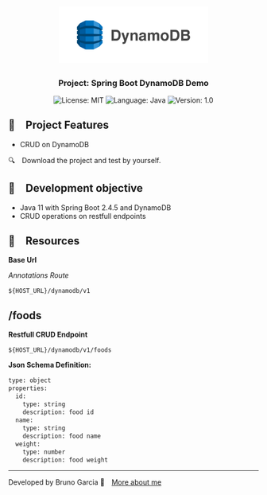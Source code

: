 <h1 align="center">
    <img alt="Apache Kafka" src="https://github.com/brunograna/spring-boot-dynamodb-demo/blob/master/dynamodb-logo.png" width="300px" />
</h1>

<h3 align="center">
  Project: Spring Boot DynamoDB Demo
</h3>

<p align="center">

  <img alt="License: MIT" src="https://img.shields.io/badge/license-MIT-%2304D361">
  <img alt="Language: Java" src="https://img.shields.io/badge/language-java-green">
  <img alt="Version: 1.0" src="https://img.shields.io/badge/version-1.0-yellowgreen">

</p>

## :rocket: Project Features

* CRUD on DynamoDB

:mag: Download the project and test by yourself.

## :dart: Development objective

- Java 11 with Spring Boot 2.4.5 and DynamoDB
- CRUD operations on restfull endpoints

## :file_folder: Resources

**Base Url**

*Annotations Route*

```
${HOST_URL}/dynamodb/v1
```

## /foods

**Restfull CRUD Endpoint**

```
${HOST_URL}/dynamodb/v1/foods
```
    
**Json Schema Definition:**
```
type: object
properties:
  id:
    type: string
    description: food id
  name:
    type: string
    description: food name
  weight:
    type: number
    description: food weight
```

---

Developed by Bruno Garcia :wave: [More about me](https://www.linkedin.com/in/dev-brunogarcia/)